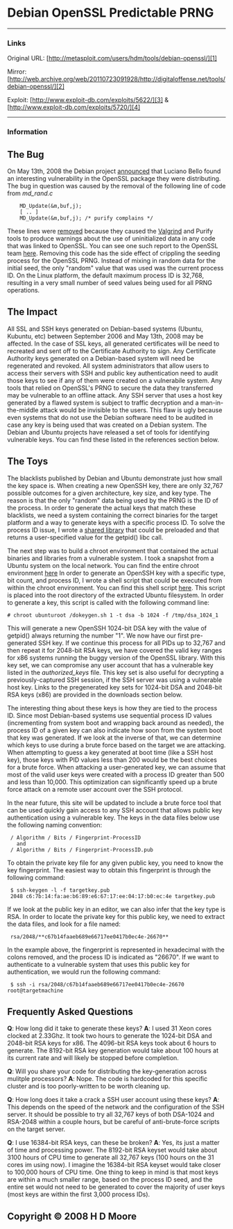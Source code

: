 # Debian OpenSSL Predictable PRNG #
---
### Links ###

Original URL: [http://metasploit.com/users/hdm/tools/debian-openssl/][1]

Mirror: [http://web.archive.org/web/20110723091928/http://digitaloffense.net/tools/debian-openssl/][2]

Exploit: [http://www.exploit-db.com/exploits/5622/][3] & [http://www.exploit-db.com/exploits/5720/][4]

---
### Information ###
## The Bug

On May 13th, 2008 the Debian project [announced][5] that Luciano Bello found an interesting vulnerability in the OpenSSL package they were distributing. The bug in question was caused by the removal of the following line of code from _md_rand.c_


    	MD_Update(&m,buf,j);
    	[ .. ]
    	MD_Update(&m,buf,j); /* purify complains */


These lines were [removed][6] because they caused the [Valgrind][7] and Purify tools to produce warnings about the use of uninitialized data in any code that was linked to OpenSSL. You can see one such report to the OpenSSL team [here][8]. Removing this code has the side effect of crippling the seeding process for the OpenSSL PRNG. Instead of mixing in random data for the initial seed, the only "random" value that was used was the current process ID. On the Linux platform, the default maximum process ID is 32,768, resulting in a very small number of seed values being used for all PRNG operations.


## The Impact

All SSL and SSH keys generated on Debian-based systems (Ubuntu, Kubuntu, etc) between September 2006 and May 13th, 2008 may be affected. In the case of SSL keys, all generated certificates will be need to recreated and sent off to the Certificate Authority to sign. Any Certificate Authority keys generated on a Debian-based system will need be regenerated and revoked. All system administrators that allow users to access their servers with SSH and public key authentication need to audit those keys to see if any of them were created on a vulnerabile system. Any tools that relied on OpenSSL's PRNG to secure the data they transferred may be vulnerable to an offline attack. Any SSH server that uses a host key generated by a flawed system is subject to traffic decryption and a man-in-the-middle attack would be invisible to the users. This flaw is ugly because even systems that do not use the Debian software need to be audited in case any key is being used that was created on a Debian system. The Debian and Ubuntu projects have released a set of tools for identifying vulnerable keys. You can find these listed in the references section below.


## The Toys

The blacklists published by Debian and Ubuntu demonstrate just how small the key space is. When creating a new OpenSSH key, there are only 32,767 possible outcomes for a given architecture, key size, and key type. The reason is that the only "random" data being used by the PRNG is the ID of the process. In order to generate the actual keys that match these blacklists, we need a system containing the correct binaries for the target platform and a way to generate keys with a specific process ID. To solve the process ID issue, I wrote a [shared library][9] that could be preloaded and that returns a user-specified value for the getpid() libc call.

The next step was to build a chroot environment that contained the actual binaries and libraries from a vulnerable system. I took a snapshot from a Ubuntu system on the local network. You can find the entire chroot environment [here][10] In order to generate an OpenSSH key with a specific type, bit count, and process ID, I wrote a shell script that could be executed from within the chroot environment. You can find this shell script [here][11]. This script is placed into the root directory of the extracted Ubuntu filesystem. In order to generate a key, this script is called with the following command line:


    # chroot ubunturoot /dokeygen.sh 1 -t dsa -b 1024 -f /tmp/dsa_1024_1


This will generate a new OpenSSH 1024-bit DSA key with the value of getpid() always returning the number "1". We now have our first pre-generated SSH key. If we continue this process for all PIDs up to 32,767 and then repeat it for 2048-bit RSA keys, we have covered the valid key ranges for x86 systems running the buggy version of the OpenSSL library. With this key set, we can compromise any user account that has a vulnerable key listed in the _authorized_keys_ file. This key set is also useful for decrypting a previously-captured SSH session, if the SSH server was using a vulnerable host key. Links to the pregenerated key sets for 1024-bit DSA and 2048-bit RSA keys (x86) are provided in the downloads section below.

The interesting thing about these keys is how they are tied to the process ID. Since most Debian-based systems use sequential process ID values (incrementing from system boot and wrapping back around as needed), the process ID of a given key can also indicate how soon from the system boot that key was generated. If we look at the inverse of that, we can determine which keys to use during a brute force based on the target we are attacking. When attempting to guess a key generated at boot time (like a SSH host key), those keys with PID values less than 200 would be the best choices for a brute force. When attacking a user-generated key, we can assume that most of the valid user keys were created with a process ID greater than 500 and less than 10,000. This optimization can significantly speed up a brute force attack on a remote user account over the SSH protocol.

In the near future, this site will be updated to include a brute force tool that can be used quickly gain access to any SSH account that allows public key authentication using a vulnerable key. The keys in the data files below use the following naming convention:


     / Algorithm / Bits / Fingerprint-ProcessID
       and
     / Algorithm / Bits / Fingerprint-ProcessID.pub


To obtain the private key file for any given public key, you need to know the key fingerprint. The easiest way to obtain this fingerprint is through the following command:


     $ ssh-keygen -l -f targetkey.pub
     2048 c6:7b:14:fa:ae:b6:89:e6:67:17:ee:04:17:b0:ec:4e targetkey.pub


If we look at the public key in an editor, we can also infer that the key type is RSA. In order to locate the private key for this public key, we need to extract the data files, and look for a file named:


     rsa/2048/**c67b14faaeb689e66717ee0417b0ec4e-26670**


In the example above, the fingerprint is represented in hexadecimal with the colons removed, and the process ID is indicated as "26670". If we want to authenticate to a vulnerable system that uses this public key for authentication, we would run the following command:


     $ ssh -i rsa/2048/c67b14faaeb689e66717ee0417b0ec4e-26670 root@targetmachine





## Frequently Asked Questions

**Q**: How long did it take to generate these keys?
**A**: I used 31 Xeon cores clocked at 2.33Ghz. It took two hours to generate the 1024-bit DSA and 2048-bit RSA keys for x86. The 4096-bit RSA keys took about 6 hours to generate. The 8192-bit RSA key generation would take about 100 hours at its current rate and will likely be stopped before completion.

**Q**: Will you share your code for distributing the key-generation across mulitple processors?
**A**: Nope. The code is hardcoded for this specific cluster and is too poorly-written to be worth cleaning up.

**Q**: How long does it take a crack a SSH user account using these keys?
**A**: This depends on the speed of the network and the configuration of the SSH server. It should be possible to try all 32,767 keys of both DSA-1024 and RSA-2048 within a couple hours, but be careful of anti-brute-force scripts on the target server.

**Q**: I use 16384-bit RSA keys, can these be broken?
**A**: Yes, its just a matter of time and processing power. The 8192-bit RSA keyset would take about 3100 hours of CPU time to generate all 32,767 keys (100 hours on the 31 cores im using now). I imagine the 16384-bit RSA keyset would take closer to 100,000 hours of CPU time. One thing to keep in mind is that most keys are within a much smaller range, based on the process ID seed, and the entire set would not need to be generated to cover the majority of user keys (most keys are within the first 3,000 process IDs).

Copyright © 2008 H D Moore 
---

	
	
   [1]: http://metasploit.com/users/hdm/tools/debian-openssl/
   [2]: http://web.archive.org/web/20110723091928/http://digitaloffense.net/tools/debian-openssl/
   [3]: http://www.exploit-db.com/exploits/5622/   
   [4]: http://www.exploit-db.com/exploits/5720/   
   [5]: http://www.debian.org/security/2008/dsa-1571
   [6]: http://svn.debian.org/viewsvn/pkg-openssl/openssl/trunk/rand/md_rand.c?rev=141&view=diff&r1=141&r2=140&p1=openssl/trunk/rand/md_rand.c&p2=/openssl/trunk/rand/md_rand.c
   [7]: http://valgrind.org/
   [8]: http://rt.openssl.org/Ticket/Display.html?id=521&user=guest&pass=guest
   [9]: http://web.archive.org/web/20110723091928/http%3A/metasploit.com/users/hdm/tools/getpid-preload.tar.gz
   [10]: http://web.archive.org/web/20110723091928/http%3A/metasploit.com/users/hdm/tools/debian-openssl/ubunturoot.tar.bz2
   [11]: http://web.archive.org/web/20110723091928/http%3A/metasploit.com/users/hdm/tools/debian-openssl/dokeygen.sh
